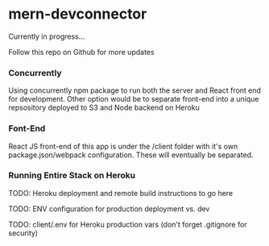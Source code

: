 # mern-devconnector

Currently in progress...

Follow this repo on Github for more updates

### Concurrently

Using concurrently npm package to run both the server and React front end for development. Other option would be to separate front-end into a unique repsository deployed to S3 and Node backend on Heroku

### Font-End
React JS front-end of this app is under the /client folder with it's own package.json/webpack configuration. These will eventually be separated.

### Running Entire Stack on Heroku

TODO: Heroku deployment and remote build instructions to go here

TODO: ENV configuration for production deployment vs. dev

TODO: client/.env for Heroku production vars (don't forget .gitignore for security)